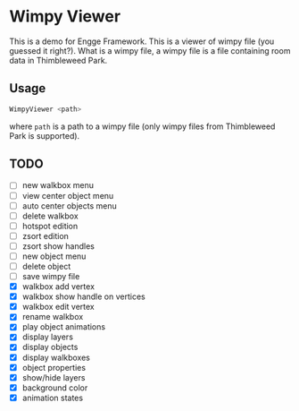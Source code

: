 # Wimpy Viewer

This is a demo for Engge Framework.
This is a viewer of wimpy file (you guessed it right?).
What is a wimpy file, a wimpy file is a file containing room data in Thimbleweed Park.

## Usage

```bash
WimpyViewer <path>
```
where `path` is a path to a wimpy file (only wimpy files from Thimbleweed Park is supported).

## TODO

* [ ] new walkbox menu
* [ ] view center object menu
* [ ] auto center objects menu
* [ ] delete walkbox
* [ ] hotspot edition
* [ ] zsort edition
* [ ] zsort show handles
* [ ] new object menu
* [ ] delete object
* [ ] save wimpy file
* [x] walkbox add vertex
* [x] walkbox show handle on vertices
* [x] walkbox edit vertex
* [x] rename walkbox
* [x] play object animations
* [x] display layers
* [x] display objects
* [x] display walkboxes
* [x] object properties
* [x] show/hide layers
* [x] background color
* [x] animation states
